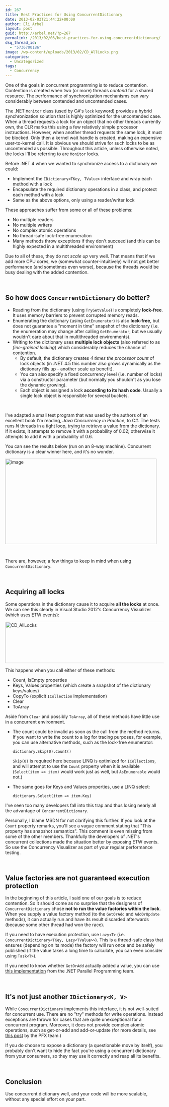 ```yaml
---
id: 267
title: Best Practices for Using ConcurrentDictionary
date: 2013-02-03T21:44:22+00:00
author: Eli Arbel
layout: post
guid: http://arbel.net/?p=267
permalink: /2013/02/03/best-practices-for-using-concurrentdictionary/
dsq_thread_id:
  - "5736700186"
image: /wp-content/uploads/2013/02/CD_AllLocks.png
categories:
  - Uncategorized
tags:
  - Concurrency
---
```

One of the goals in concurrent programming is to reduce contention. Contention is created when two (or more) threads _contend_ for a shared resource. The performance of synchronization mechanisms can vary considerably between contended and uncontended cases.

<!--more-->

The .NET `Monitor` class (used by C#'s `lock` keyword) provides a hybrid synchronization solution that is highly optimized for the uncontended case. When a thread requests a lock for an object that no other threads currently own, the CLR marks this using a few relatively simple processor instructions. However, when another thread requests the same lock, it must be blocked. Only then a kernel wait handle is created, making an expensive user-to-kernel call. It is obvious we should strive for such locks to be as uncontended as possible. Throughout this article, unless otherwise noted, the locks I'll be referring to are `Monitor` locks.

Before .NET 4 when we wanted to synchronize access to a dictionary we could:

  * Implement the `IDictionary<TKey, TValue>` interface and wrap each method with a lock
  * Encapsulate the required dictionary operations in a class, and protect each method with a lock
  * Same as the above options, only using a reader/writer lock

These approaches suffer from some or all of these problems:

  * No multiple readers
  * No multiple writers
  * No complex atomic operations
  * No thread-safe lock-free enumeration
  * Many methods throw exceptions if they don't succeed (and this can be highly expected in a multithreaded environment)

Due to all of these, they do not _scale up_ very well. That means that if we add more CPU cores, we (somewhat counter-intuitively) will not get better performance (and sometimes even worse), because the threads would be busy dealing with the added contention.

&nbsp;

## So how does `ConcurrentDictionary` do better?

  * Reading from the dictionary (using `TryGetValue`) is completely **lock-free**. It uses memory barriers to prevent corrupted memory reads.
  * Enumerating the dictionary (using `GetEnumerator`) is also **lock-free**, but does not guarantee a "moment in time" snapshot of the dictionary (i.e. the enumeration may change after calling `GetEnumerator`, but we usually wouldn't care about that in multithreaded environments).
  * Writing to the dictionary uses **multiple lock objects** (also referred to as _fine-grained locking_) which considerably reduces the chance of contention. 
      * By default, the dictionary creates _4 times the processor count_ of lock objects (in .NET 4.5 this number also grows dynamically as the dictionary fills up - another scale up benefit).
      * You can also specify a fixed concurrency level (i.e. number of locks) via a constructor parameter (but normally you shouldn't as you lose the dynamic growing).
      * Each object is assigned a lock **according to its hash code**. Usually a single lock object is responsible for several buckets.

&nbsp;

I've adapted a small test program that was used by the authors of an excellent book I'm reading, _Java Concurrency in Practice_, to C#. The tests runs _N_ threads in a tight loop, trying to retrieve a value from the dictionary. If it exists, it attempts to remove it with a probability of 0.02; otherwise it attempts to add it with a probability of 0.6.

You can see the results below (run on an 8-way machine). Concurrent dictionary is a clear winner here, and it's no wonder.

<img style="background-image: none; padding-top: 0px; padding-left: 0px; display: inline; padding-right: 0px; border: 0px;" title="image" alt="image" src="https://arbel.net/wp-content/uploads/2013/02/image.png" width="481" height="271" border="0" />

&nbsp;

There are, however, a few things to keep in mind when using `ConcurrentDictionary`.

&nbsp;

## Acquiring all locks

Some operations in the dictionary cause it to acquire **all the locks** at once. We can see this clearly in Visual Studio 2012's Concurrency Visualizer (which uses ETW events):

<img style="background-image: none; padding-top: 0px; padding-left: 0px; display: inline; padding-right: 0px; border-width: 0px;" title="CD_AllLocks" alt="CD_AllLocks" src="https://arbel.net/wp-content/uploads/2013/02/CD_AllLocks.png" width="580" height="131" border="0" />

This happens when you call either of these methods:

  * Count, IsEmpty properties
  * Keys, Values properties (which create a snapshot of the dictionary keys/values)
  * CopyTo (explicit `ICollection` implementation)
  * Clear
  * ToArray

Aside from `Clear` and possibly `ToArray`, all of these methods have little use in a concurrent environment.

  * The count could be invalid as soon as the call from the method returns. If you want to write the count to a log for tracing purposes, for example, you can use alternative methods, such as the lock-free enumerator:
  
    ```
	dictionary.Skip(0).Count()
	```
	
	`Skip(0)` is required here because LINQ is optimized for `ICollection`s, and will attempt to use the `Count` property when it is available (`Select(item => item)` would work just as well, but `AsEnumerable` would not.)
  * The same goes for Keys and Values properties, use a LINQ select:
  
    ```
	dictionary.Select(item => item.Key)
	```

I've seen too many developers fall into this trap and thus losing nearly all the advantage of `ConcurrentDictionary`.

Personally, I blame MSDN for not clarifying this further. If you look at the `Count` property remarks, you'll see a vague comment stating that "This property has snapshot semantics". This comment is even missing from some of the other members. Thankfully the developers of .NET's concurrent collections made the situation better by exposing ETW events. So use the Concurrency Visualizer as part of your regular performance testing.

&nbsp;

## Value factories are not guaranteed execution protection

In the beginning of this article, I said one of our goals is to reduce contention. So it should come as no surprise that the designers of `ConcurrentDictionary` chose **not to run the value factories within the lock**. When you supply a value factory method (to the `GetOrAdd` and `AddOrUpdate` methods), it can actually run and have its result discarded afterwards (because some other thread had won the race).

If you need to have execution protection, use `Lazy<T>` (i.e. `ConcurrentDictionary<TKey, Lazy<TValue>>`). This is a thread-safe class that ensures (depending on its mode) the factory will run once and be safely published (if the value takes a long time to calculate, you can even consider using `Task<T>`).

If you need to know whether `GetOrAdd` actually added a value, you can use [this implementation](http://blogs.msdn.com/b/pfxteam/archive/2012/02/04/10264111.aspx) from the .NET Parallel Programming team.

&nbsp;

## It's not just another `IDictionary<K, V>`

While `ConcurrentDictionary` implements this interface, it is not well-suited for concurrent use. There are no "try" methods for write operations. Instead exceptions are thrown for cases that are quite unexceptional for a concurrent program. Moreover, it does not provide complex atomic operations, such as get-or-add and add-or-update (for more details, see [this post](http://blogs.msdn.com/b/pfxteam/archive/2010/01/08/9945809.aspx) by the PFX team.)

If you do choose to expose a dictionary (a questionable move by itself), you probably don't want to hide the fact you're using a concurrent dictionary from your consumers, so they may use it correctly and reap all its benefits.

&nbsp;

## Conclusion

Use concurrent dictionary well, and your code will be more scalable, without any special effort on your part.